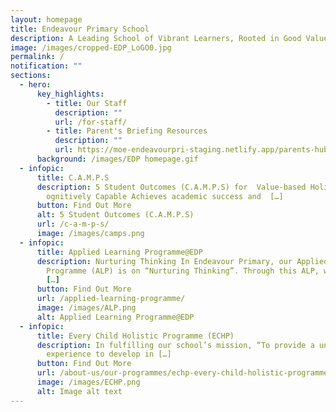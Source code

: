 ```yaml
---
layout: homepage
title: Endeavour Primary School
description: A Leading School of Vibrant Learners, Rooted in Good Values.
image: /images/cropped-EDP_LoGO0.jpg
permalink: /
notification: ""
sections:
  - hero:
      key_highlights:
        - title: Our Staff
          description: ""
          url: /for-staff/
        - title: Parent's Briefing Resources
          description: ""
          url: https://moe-endeavourpri-staging.netlify.app/parents-hub/workshops-and-briefings/permalink/
      background: /images/EDP homepage.gif
  - infopic:
      title: C.A.M.P.S
      description: 5 Student Outcomes (C.A.M.P.S) for  Value-based Holistic Education
        ognitively Capable Achieves academic success and  […]
      button: Find Out More
      alt: 5 Student Outcomes (C.A.M.P.S)
      url: /c-a-m-p-s/
      image: /images/camps.png
  - infopic:
      title: Applied Learning Programme@EDP
      description: Nurturing Thinking In Endeavour Primary, our Applied Learning
        Programme (ALP) is on “Nurturing Thinking”. Through this ALP, we hope to
        […]
      button: Find Out More
      url: /applied-learning-programme/
      image: /images/ALP.png
      alt: Applied Learning Programme@EDP
  - infopic:
      title: Every Child Holistic Programme (ECHP)
      description: In fulfilling our school’s mission, “To provide a unique schooling
        experience to develop in […]
      button: Find Out More
      url: /about-us/our-programmes/echp-every-child-holistic-programme/
      image: /images/ECHP.png
      alt: Image alt text
---
```

